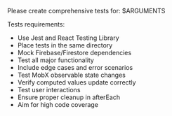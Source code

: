 Please create comprehensive tests for: $ARGUMENTS

Tests requirements:

- Use Jest and React Testing Library
- Place tests in the same directory
- Mock Firebase/Firestore dependencies
- Test all major functionality
- Include edge cases and error scenarios
- Test MobX observable state changes
- Verify computed values update correctly
- Test user interactions
- Ensure proper cleanup in afterEach
- Aim for high code coverage
